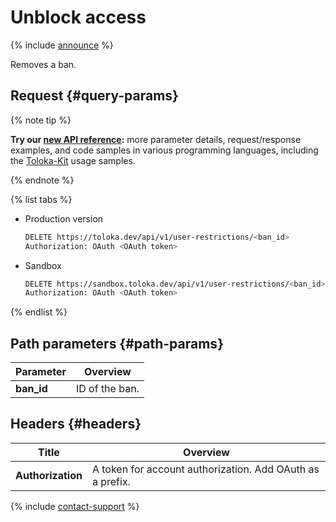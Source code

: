 # Unblock access

{% include [announce](../_includes/announce.md) %}

Removes a ban.

## Request {#query-params}

{% note tip %}

**Try our [new API reference](https://toloka.ai/docs/api/api-reference/#delete-/user-restrictions/-id-):** more parameter details, request/response examples, and code samples in various programming languages, including the [Toloka-Kit](../../toloka-kit/index.md) usage samples.

{% endnote %}

{% list tabs %}

- Production version

    ```bash
    DELETE https://toloka.dev/api/v1/user-restrictions/<ban_id>
    Authorization: OAuth <OAuth token>
    ```

- Sandbox

    ```bash
    DELETE https://sandbox.toloka.dev/api/v1/user-restrictions/<ban_id>
    Authorization: OAuth <OAuth token>
    ```

{% endlist %}

## Path parameters {#path-params}

Parameter | Overview
----- | -----
**ban_id** | ID of the ban.

## Headers {#headers}

Title | Overview
----- | -----
**Authorization** | A token for account authorization. Add OAuth as a prefix.

{% include [contact-support](../../guide/_includes/contact-support.md) %}